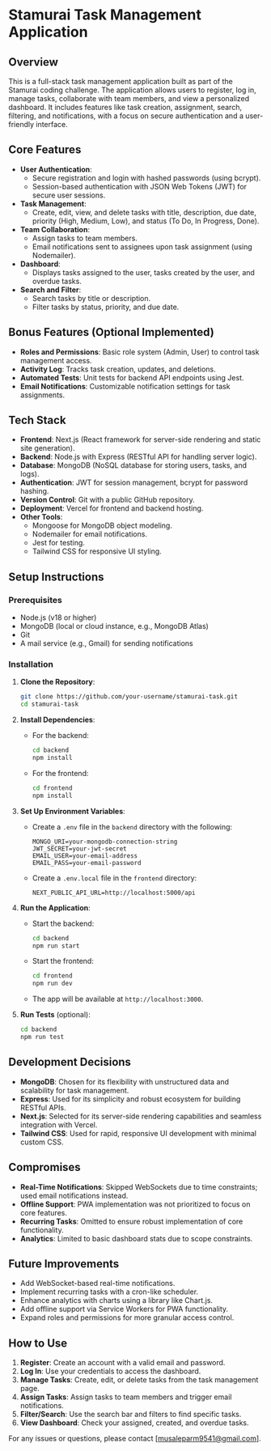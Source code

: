 # Stamurai Task Management Application

## Overview
This is a full-stack task management application built as part of the Stamurai coding challenge. The application allows users to register, log in, manage tasks, collaborate with team members, and view a personalized dashboard. It includes features like task creation, assignment, search, filtering, and notifications, with a focus on secure authentication and a user-friendly interface.

## Core Features
- **User Authentication**:
  - Secure registration and login with hashed passwords (using bcrypt).
  - Session-based authentication with JSON Web Tokens (JWT) for secure user sessions.
- **Task Management**:
  - Create, edit, view, and delete tasks with title, description, due date, priority (High, Medium, Low), and status (To Do, In Progress, Done).
- **Team Collaboration**:
  - Assign tasks to team members.
  - Email notifications sent to assignees upon task assignment (using Nodemailer).
- **Dashboard**:
  - Displays tasks assigned to the user, tasks created by the user, and overdue tasks.
- **Search and Filter**:
  - Search tasks by title or description.
  - Filter tasks by status, priority, and due date.

## Bonus Features (Optional Implemented)
- **Roles and Permissions**: Basic role system (Admin, User) to control task management access.
- **Activity Log**: Tracks task creation, updates, and deletions.
- **Automated Tests**: Unit tests for backend API endpoints using Jest.
- **Email Notifications**: Customizable notification settings for task assignments.

## Tech Stack
- **Frontend**: Next.js (React framework for server-side rendering and static site generation).
- **Backend**: Node.js with Express (RESTful API for handling server logic).
- **Database**: MongoDB (NoSQL database for storing users, tasks, and logs).
- **Authentication**: JWT for session management, bcrypt for password hashing.
- **Version Control**: Git with a public GitHub repository.
- **Deployment**: Vercel for frontend and backend hosting.
- **Other Tools**:
  - Mongoose for MongoDB object modeling.
  - Nodemailer for email notifications.
  - Jest for testing.
  - Tailwind CSS for responsive UI styling.

## Setup Instructions
### Prerequisites
- Node.js (v18 or higher)
- MongoDB (local or cloud instance, e.g., MongoDB Atlas)
- Git
- A mail service (e.g., Gmail) for sending notifications

### Installation
1. **Clone the Repository**:
   ```bash
   git clone https://github.com/your-username/stamurai-task.git
   cd stamurai-task
   ```

2. **Install Dependencies**:
   - For the backend:
     ```bash
     cd backend
     npm install
     ```
   - For the frontend:
     ```bash
     cd frontend
     npm install
     ```

3. **Set Up Environment Variables**:
   - Create a `.env` file in the `backend` directory with the following:
     ```env
     MONGO_URI=your-mongodb-connection-string
     JWT_SECRET=your-jwt-secret
     EMAIL_USER=your-email-address
     EMAIL_PASS=your-email-password
     ```
   - Create a `.env.local` file in the `frontend` directory:
     ```env
     NEXT_PUBLIC_API_URL=http://localhost:5000/api
     ```

4. **Run the Application**:
   - Start the backend:
     ```bash
     cd backend
     npm run start
     ```
   - Start the frontend:
     ```bash
     cd frontend
     npm run dev
     ```
   - The app will be available at `http://localhost:3000`.

5. **Run Tests** (optional):
   ```bash
   cd backend
   npm run test
   ```


## Development Decisions
- **MongoDB**: Chosen for its flexibility with unstructured data and scalability for task management.
- **Express**: Used for its simplicity and robust ecosystem for building RESTful APIs.
- **Next.js**: Selected for its server-side rendering capabilities and seamless integration with Vercel.
- **Tailwind CSS**: Used for rapid, responsive UI development with minimal custom CSS.

## Compromises
- **Real-Time Notifications**: Skipped WebSockets due to time constraints; used email notifications instead.
- **Offline Support**: PWA implementation was not prioritized to focus on core features.
- **Recurring Tasks**: Omitted to ensure robust implementation of core functionality.
- **Analytics**: Limited to basic dashboard stats due to scope constraints.

## Future Improvements
- Add WebSocket-based real-time notifications.
- Implement recurring tasks with a cron-like scheduler.
- Enhance analytics with charts using a library like Chart.js.
- Add offline support via Service Workers for PWA functionality.
- Expand roles and permissions for more granular access control.

## How to Use
1. **Register**: Create an account with a valid email and password.
2. **Log In**: Use your credentials to access the dashboard.
3. **Manage Tasks**: Create, edit, or delete tasks from the task management page.
4. **Assign Tasks**: Assign tasks to team members and trigger email notifications.
5. **Filter/Search**: Use the search bar and filters to find specific tasks.
6. **View Dashboard**: Check your assigned, created, and overdue tasks.


For any issues or questions, please contact [musaleparm9541@gmail.com].